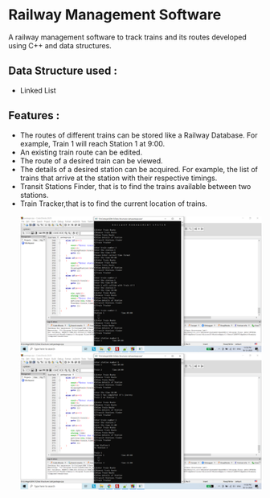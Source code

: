 # Railway Management Software
A railway management software to track trains and its routes developed using C++ and data structures.
## Data Structure used :
* Linked List
## Features :
* The routes of different trains can be stored like a Railway Database. For example, Train 1 will reach Station 1 at 9:00.
* An existing train route can be edited.
* The route of a desired train can be viewed.
* The details of a desired station can be acquired. For example, the list of trains that arrive at the station with their respective timings.
* Transit Stations Finder, that is to find the trains available between two stations.
* Train Tracker,that is to find the current location of trains.<br><br>
![image1](1.png)
![image2](2.png)
